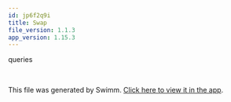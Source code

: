 ```yaml
---
id: jp6f2q9i
title: Swap
file_version: 1.1.3
app_version: 1.15.3
---
```


queries

<br/>

This file was generated by Swimm. [Click here to view it in the app](https://app.swimm.io/repos/Z2l0aHViJTNBJTNBamFtYm8lM0ElM0FpeG9mb3VuZGF0aW9u/docs/jp6f2q9i).
